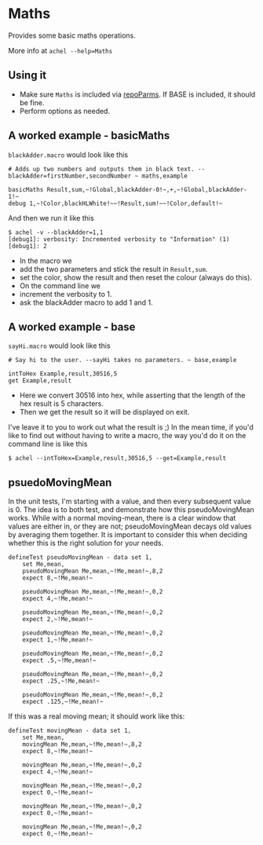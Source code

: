# Maths

Provides some basic maths operations.

More info at `achel --help=Maths`

## Using it

* Make sure `Maths` is included via [repoParms](https://github.com/ksandom/achel/blob/master/docs/programming/creatingARepositoryWithProfiles.md#use-repoparmdefinepackages-to-create-a-profile). If BASE is included, it should be fine.
* Perform options as needed.

## A worked example - basicMaths

`blackAdder.macro` would look like this

    # Adds up two numbers and outputs them in black text. --blackAdder=firstNumber,secondNumber ~ maths,example

    basicMaths Result,sum,~!Global,blackAdder-0!~,+,~!Global,blackAdder-1!~
    debug 1,~!Color,blackHLWhite!~~!Result,sum!~~!Color,default!~

And then we run it like this

    $ achel -v --blackAdder=1,1
    [debug1]: verbosity: Incremented verbosity to "Information" (1)
    [debug1]: 2

* In the macro we
 * add the two parameters and stick the result in `Result,sum`.
 * set the color, show the result and then reset the colour (always do this).
* On the command line we
 * increment the verbosity to 1.
 * ask the blackAdder macro to add 1 and 1.

## A worked example - base

`sayHi.macro` would look like this

    # Say hi to the user. --sayHi takes no parameters. ~ base,example

    intToHex Example,result,30516,5
    get Example,result

* Here we convert 30516 into hex, while asserting that the length of the hex result is 5 characters.
* Then we get the result so it will be displayed on exit.

I've leave it to you to work out what the result is ;)
In the mean time, if you'd like to find out without having to write a macro, the way you'd do it on the command line is like this

    $ achel --intToHex=Example,result,30516,5 --get=Example,result

## psuedoMovingMean

In the unit tests, I'm starting with a value, and then every subsequent value is 0. The idea is to both test, and demonstrate how this pseudoMovingMean works. While with a normal moving-mean, there is a clear window that values are either in, or they are not; pseudoMovingMean decays old values by averaging them together. It is important to consider this when deciding whether this is the right solution for your needs.

```
defineTest pseudoMovingMean - data set 1,
    set Me,mean,
    pseudoMovingMean Me,mean,~!Me,mean!~,8,2
    expect 8,~!Me,mean!~

    pseudoMovingMean Me,mean,~!Me,mean!~,0,2
    expect 4,~!Me,mean!~

    pseudoMovingMean Me,mean,~!Me,mean!~,0,2
    expect 2,~!Me,mean!~

    pseudoMovingMean Me,mean,~!Me,mean!~,0,2
    expect 1,~!Me,mean!~

    pseudoMovingMean Me,mean,~!Me,mean!~,0,2
    expect .5,~!Me,mean!~

    pseudoMovingMean Me,mean,~!Me,mean!~,0,2
    expect .25,~!Me,mean!~

    pseudoMovingMean Me,mean,~!Me,mean!~,0,2
    expect .125,~!Me,mean!~
```

If this was a real moving mean; it should work like this:

```
defineTest movingMean - data set 1,
    set Me,mean,
    movingMean Me,mean,~!Me,mean!~,8,2
    expect 8,~!Me,mean!~

    movingMean Me,mean,~!Me,mean!~,0,2
    expect 4,~!Me,mean!~

    movingMean Me,mean,~!Me,mean!~,0,2
    expect 0,~!Me,mean!~

    movingMean Me,mean,~!Me,mean!~,0,2
    expect 0,~!Me,mean!~

    movingMean Me,mean,~!Me,mean!~,0,2
    expect 0,~!Me,mean!~
```
